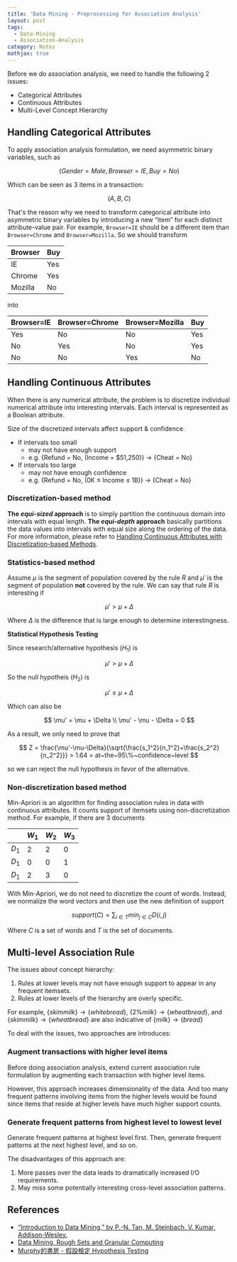 ```yaml
---
title: 'Data Mining - Preprocessing for Association Analysis'
layout: post
tags:
  - Data-Mining
  - Association-Analysis
category: Notes
mathjax: true
---
```


Before we do association analysis, we need to handle the following 2 issues:

- Categorical Attributes
- Continuous Attributes
- Multi-Level Concept Hierarchy

<!--more-->

## Handling Categorical Attributes

To apply association analysis formulation, we need asymmetric binary variables, such as

$$
(Gender=Male, Browser=IE, Buy=No)
$$

Which can be seen as 3 items in a transaction:

$$
(A, B, C)
$$

That's the reason why we need to transform categorical attribute into asymmetric binary variables by introducing a new “item” for each distinct attribute-value pair.   For example, `Browser=IE` should be a different item than `Browser=Chrome` and `Browser=Mozilla`. So we should transform

| Browser | Buy |
| - | - |
| IE | Yes |
| Chrome | Yes |
| Mozilla | No |

into

| Browser=IE | Browser=Chrome | Browser=Mozilla | Buy |
| - | - | - | - |
| Yes | No | No | Yes |
| No | Yes | No | Yes |
| No | No | Yes | No |


## Handling Continuous Attributes

When there is any numerical attribute, the problem is to discretize individual numerical attribute into interesting intervals.   Each interval is represented as a Boolean attribute.

Size of the discretized intervals affect support & confidence.

- If intervals too small
	- may not have enough support
	- e.g. {Refund = No, (Income = $51,250)} $\rightarrow$ {Cheat = No}
- If intervals too large
	- may not have enough confidence
	- e.g. {Refund = No, (0K $\leq$ Income $\leq$ 1B)} $\rightarrow$ {Cheat = No}


### Discretization-based method

**The _equi-sized_ approach** is to simply partition the continuous domain into intervals with equal length.   **The _equi-depth_ approach** basically partitions the data values into intervals with equal size along the ordering of the data.   For more information, please refer to [Handling Continuous Attributes with Discretization-based Methods](../../../2017/07/01/Handling-Continuous-Attributes).

### Statistics-based method

Assume $\mu$ is the segment of population covered by the rule $R$ and $\mu'$ is the segment of population **not** covered by the rule.   We can say that rule $R$ is interesting if 

$$
\mu' > \mu + \Delta
$$

Where $\Delta$ is the difference that is large enough to determine interestingness.

**Statistical Hypothesis Testing**

Since research/alternative hypothesis ($H_1$) is

$$
\mu' > \mu + \Delta
$$

So the null hypotheis ($H_2$) is

$$
\mu' \leq \mu + \Delta
$$

Which can also be

$$
\mu' = \mu + \Delta
\\
\mu' - \mu - \Delta = 0
$$

As a result, we only need to prove that 

$$
Z = \frac{\mu'-\mu-\Delta}{\sqrt{\frac{s_1^2}{n_1^2}+\frac{s_2^2}{n_2^2}}} > 1.64 = at~the~95\%~confidence~level
$$

so we can reject the null hypothesis in favor of the alternative.

### Non-discretization based method

Min-Apriori is an algorithm for finding association rules in data with continuous attributes.   It counts support of itemsets using non-discretization method.   For example, if there are 3 documents

| | $W_1$ | $W_2$ | $W_3$ |
| - | - | - | - |
| $D_1$ | 2 | 2 | 0 |
| $D_1$ | 0 | 0 | 1 |
| $D_1$ | 2 | 3 | 0 |

With Min-Apriori, we do not need to discretize the count of words. Instead, we normalize the word vectors and then use the new definition of support

$$
support(C) = \sum_{i \in T}{min_{j \in C}D(i,j)}
$$

Where $C$ is a set of words and $T$ is the set of documents.

## Multi-level Association Rule

The issues about concept hierarchy:

1. Rules at lower levels may not have enough support to appear in any frequent itemsets.
2. Rules at lower levels of the hierarchy are overly specific.

For example, $\{skim milk\} \rightarrow \{white bread\}$, $\{2\% milk\} \rightarrow \{wheat bread\}$, and $\{skim milk\} \rightarrow \{wheat bread\}$ are also indicative of $\{milk\} \rightarrow \{bread\}$

To deal with the issues, two approaches are introduces:

### Augment transactions with higher level items

Before doing association analysis, extend current association rule formulation by augmenting each transaction with higher level items.

However, this approach increases dimensionality of the data.   And too many frequent patterns involving items from the higher levels would be found since items that reside at higher levels have much higher support counts.

### Generate frequent patterns from highest level to lowest level

Generate frequent patterns at highest level first.   Then, generate frequent patterns at the next highest level, and so on.

The disadvantages of this approach are:

1. More passes over the data leads to dramatically increased I/O requirements.
2. May miss some potentially interesting cross-level association patterns.


## References
- [“Introduction to Data Mining,” by P.-N. Tan, M. Steinbach, V. Kumar, Addison-Wesley.](http://www-users.cs.umn.edu/~kumar/dmbook/index.php)
- [Data Mining, Rough Sets and Granular Computing](https://books.google.com.tw/books?id=Y5aqCAAAQBAJ&lpg=PA146&ots=OVWzdv3Vci&dq=discretization%20Srikant%20%26%20Agrawal&hl=zh-TW&pg=PA147#v=onepage&q=discretization%20Srikant%20&%20Agrawal&f=false)
- [Murphy的書房 - 假設檢定 Hypothesis Testing](http://murphymind.blogspot.tw/2011/12/hypothesis-testing.html)